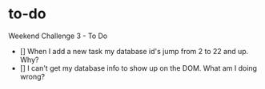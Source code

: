 # to-do
Weekend Challenge 3 - To Do

- [] When I add a new task my database id's jump from 2 to 22 and up.  Why?
- [] I can't get my database info to show up on the DOM.  What am I doing wrong?
